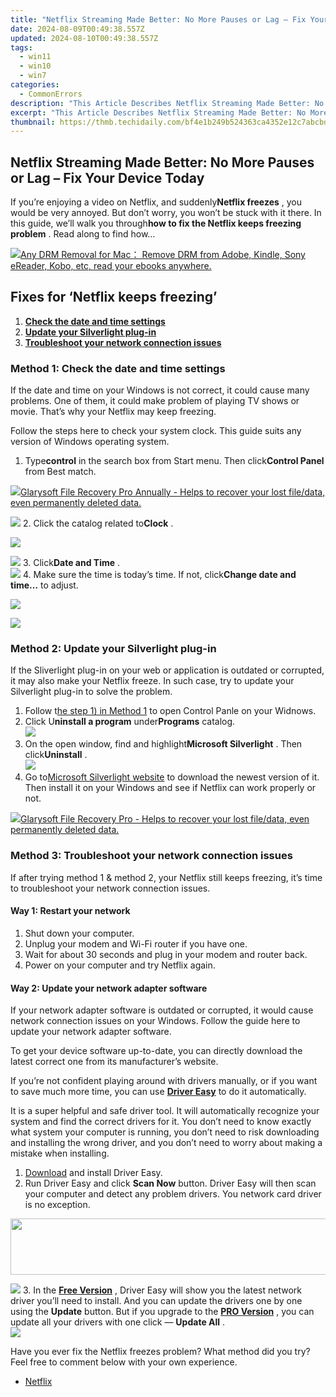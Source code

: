 ```yaml
---
title: "Netflix Streaming Made Better: No More Pauses or Lag – Fix Your Device Today"
date: 2024-08-09T00:49:38.557Z
updated: 2024-08-10T00:49:38.557Z
tags:
  - win11
  - win10
  - win7
categories:
  - CommonErrors
description: "This Article Describes Netflix Streaming Made Better: No More Pauses or Lag – Fix Your Device Today"
excerpt: "This Article Describes Netflix Streaming Made Better: No More Pauses or Lag – Fix Your Device Today"
thumbnail: https://thmb.techidaily.com/bf4e1b249b524363ca4352e12c7abcbd71ae226692000b54256157e02075b501.jpg
---
```


## Netflix Streaming Made Better: No More Pauses or Lag – Fix Your Device Today

If you’re enjoying a video on Netflix, and suddenly**Netflix freezes** , you would be very annoyed. But don’t worry, you won’t be stuck with it there. In this guide, we’ll walk you through**how to fix the Netflix keeps freezing problem** . Read along to find how…

<!-- affiliate ads begin -->
<a href="https://secure.2checkout.com/order/checkout.php?PRODS=4600114&QTY=1&AFFILIATE=108875&CART=1"><img src="https://www.epubor.com/images/drm-removal-feature2.png" border="0">Any DRM Removal for Mac： Remove DRM from Adobe, Kindle, Sony eReader, Kobo, etc, read your ebooks anywhere.</a>
<!-- affiliate ads end -->
## Fixes for ‘Netflix keeps freezing’

1. **[Check the date and time settings](https://tools.techidaily.com/drivereasy/download/)**
2. **[Update your Silverlight plug-in](https://tools.techidaily.com/drivereasy/download/)**
3. **[Troubleshoot your network connection issues](https://tools.techidaily.com/drivereasy/download/)**

### Method 1: Check the date and time settings

 If the date and time on your Windows is not correct, it could cause many problems. One of them, it could make problem of playing TV shows or movie. That’s why your Netflix may keep freezing.

 Follow the steps here to check your system clock. This guide suits any version of Windows operating system.

1. Type**control** in the search box from Start menu. Then click**Control Panel** from Best match.  
<!-- affiliate ads begin -->
<a href="https://order.glarysoft.com/order/checkout.php?PRODS=35504869&QTY=1&AFFILIATE=108875&CART=1"><img src="https://secure.avangate.com/images/merchant/6734fa703f6633ab896eecbdfad8953a/products/1_FR-200-1.png" border="0">Glarysoft File Recovery Pro Annually -  Helps to recover your lost file/data, even permanently deleted data. 
</a>
<!-- affiliate ads end -->
![](https://images.drivereasy.com/wp-content/uploads/2017/08/img_599507f8a5a26.png)
2. Click the catalog related to**Clock** .  
<!-- affiliate ads begin -->
<a href="https://secure.2checkout.com/order/checkout.php?PRODS=35038891&QTY=1&AFFILIATE=108875&CART=1"><img src="https://www.dupinout.com/wp-content/uploads/2021/12/DupInOut-New-Duplicate-Scan-Tab.png" border="0"></a>
<!-- affiliate ads end -->
![](https://images.drivereasy.com/wp-content/uploads/2017/08/img_5995088be56d0.jpg)
3. Click**Date and Time** .  
![](https://images.drivereasy.com/wp-content/uploads/2017/08/img_599509013ba90.png)
4. Make sure the time is today’s time. If not, click**Change date and time…** to adjust.  
<!-- affiliate ads begin -->
<a href="https://store.revouninstaller.com/order/checkout.php?PRODS=27889512&QTY=1&AFFILIATE=108875&CART=1"><img src="https://secure.avangate.com/images/merchant/4282ec8de8c9be897e7aff4aa231b1a4/728__90.jpg" border="0"></a>
<!-- affiliate ads end -->
![](https://images.drivereasy.com/wp-content/uploads/2017/08/img_5995094a66f04.png)

### Method 2: Update your Silverlight plug-in

 If the Sliverlight plug-in on your web or application is outdated or corrupted, it may also make your Netflix freeze. In such case, try to update your Silverlight plug-in to solve the problem.

1. Follow t[he step 1) in Method 1](https://tools.techidaily.com/drivereasy/download/) to open Control Panle on your Widnows.
2. Click U**ninstall a program** under**Programs** catalog.  
![](https://images.drivereasy.com/wp-content/uploads/2017/08/img_59951c00e60fa.jpg)
3. On the open window, find and highlight**Microsoft Silverlight** . Then click**Uninstall** .  
![](https://images.drivereasy.com/wp-content/uploads/2017/08/img_59951c53ae8cd.jpg)
4. Go to[Microsoft Silverlight website](https://www.microsoft.com/silverlight/) to download the newest version of it. Then install it on your Windows and see if Netflix can work properly or not.

<!-- affiliate ads begin -->
<a href="https://order.glarysoft.com/order/checkout.php?PRODS=35408920&QTY=1&AFFILIATE=108875&CART=1"><img src="https://secure.avangate.com/images/merchant/6734fa703f6633ab896eecbdfad8953a/products/FR-200-1.png" border="0">Glarysoft File Recovery Pro - Helps to recover your lost file/data, even permanently deleted data. </a>
<!-- affiliate ads end -->
### Method 3: Troubleshoot your network connection issues

 If after trying method 1 & method 2, your Netflix still keeps freezing, it’s time to troubleshoot your network connection issues.

#### Way 1: Restart your network

1. Shut down your computer.
2. Unplug your modem and Wi-Fi router if you have one.
3. Wait for about 30 seconds and plug in your modem and router back.
4. Power on your computer and try Netflix again.

#### Way 2: Update your network adapter software

 If your network adapter software is outdated or corrupted, it would cause network connection issues on your Windows. Follow the guide here to update your network adapter software.

 To get your device software up-to-date, you can directly download the latest correct one from its manufacturer’s website.

If  you’re not confident playing around with drivers manually,  or if you want to save much more time, you can use **[Driver Easy](https://tools.techidaily.com/drivereasy/download/)**  to do it automatically.

 It is a super helpful and safe driver tool.  It will automatically recognize your system and find the correct drivers for it. You don’t need to know exactly what system your computer is running, you don’t need to risk downloading and installing the wrong driver, and you don’t need to worry about making a mistake when installing.

1. [Download](https://tools.techidaily.com/drivereasy/download/)   and install Driver Easy.
2. Run Driver Easy and click **Scan Now** button. Driver Easy will then scan your computer and detect any problem drivers. You network card driver is no exception.  
<!-- affiliate ads begin -->
<a href="https://united.elfm.net/c/5597632/517826/4704" target="_top" id="517826"><img src="//a.impactradius-go.com/display-ad/4704-517826" border="0" alt="" width="728" height="90"/></a><img height="0" width="0" src="https://united.elfm.net/i/5597632/517826/4704" style="position:absolute;visibility:hidden;" border="0" />
<!-- affiliate ads end -->
![](https://images.drivereasy.com/wp-content/uploads/2017/08/img_5992731451721.jpg)
3. In the **[Free Version](https://tools.techidaily.com/drivereasy/download/)**  , Driver Easy will show you the latest network driver you’ll need to install. And you can update the drivers one by one using the   **Update** button.  But if you upgrade to the **[PRO Version](https://tools.techidaily.com/drivereasy/download/)** , you can update all your drivers with one click — **Update All** .  
![](https://images.drivereasy.com/wp-content/uploads/2017/08/img_59953d8d6ce34.jpg)

 Have you ever fix the Netflix freezes problem? What method did you try? Feel free to comment below with your own experience.

* [Netflix](https://tools.techidaily.com/drivereasy/download/)

<ins class="adsbygoogle"
     style="display:block"
     data-ad-format="autorelaxed"
     data-ad-client="ca-pub-7571918770474297"
     data-ad-slot="1223367746"></ins>



<ins class="adsbygoogle"
     style="display:block"
     data-ad-client="ca-pub-7571918770474297"
     data-ad-slot="8358498916"
     data-ad-format="auto"
     data-full-width-responsive="true"></ins>
